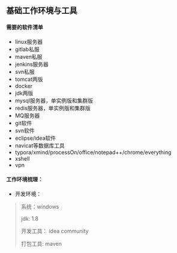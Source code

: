 ## 基础工作环境与工具



#### 需要的软件清单

* linux服务器
* gitlab私服
* maven私服
* jenkins服务器
* svn私服
* tomcat两版
* docker
* jdk两版
* mysql服务器，单实例版和集群版
* redis服务器，单实例版和集群版
* MQ服务器
* git软件
* svn软件
* eclipse/idea软件
* navicat等数据库工具
* typora/xmind/processOn/office/notepad++/chrome/everything
* xshell
* vpn







#### 工作环境梳理：

* 开发环境：

> 系统：windows
>
> jdk: 1.8
>
> 开发工具： idea community
>
> 打包工具: maven
>
> 

